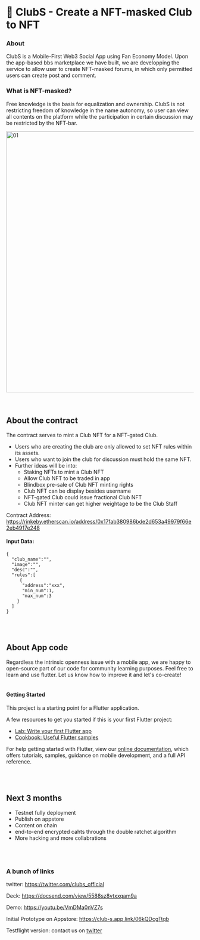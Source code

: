 # 🤟 ClubS - Create a NFT-masked Club to NFT 



### About

ClubS is a Mobile-First Web3 Social App using Fan Economy Model.
Upon the app-based bbs marketplace we have built, we are developping the service to allow user to create NFT-masked forums, in which only permitted users can create post and comment. 

### What is NFT-masked?
Free knowledge is the basis for equalization and ownership. ClubS is not restricting freedom of knowledge in the name autonomy, so user can view all contents on the platform while the participation in certain discussion may be restricted by the NFT-bar.


<img width="700" alt="01" src="https://user-images.githubusercontent.com/72496372/171253441-fefd2807-68d3-4438-a653-d23f731827cb.png">
<br>
<br>
<br>




## About the contract
The contract serves to mint a Club NFT for a NFT-gated Club. 
- Users who are creating the club are only allowed to set NFT rules within its assets.
- Users who want to join the club for discussion must hold the same NFT.
- Further ideas will be into:
  - Staking NFTs to mint a Club NFT
  - Allow Club NFT to be traded in app
  - Blindbox pre-sale of Club NFT minting rights
  - Club NFT can be display besides username
  - NFT-gated Club could issue fractional Club NFT
  - Club NFT minter can get higher weightage to be the Club Staff

Contract Address: https://rinkeby.etherscan.io/address/0x17fab380986bde2d653a49979f66e2eb4917e248

#### Input Data:
    {
      "club_name":"",
      "image":"",
      "desc":"",
      "rules":[
         {
          "address":"xxx",
          "min_num":1,
          "max_num":3
        }
      ]
    }

<br>
<br>

## About App code
Regardless the intrinsic openness issue with a mobile app, we are happy to open-source part of our code for community learning purposes.
Feel free to learn and use flutter. Let us know how to improve it and let's co-create!
<br>
<br>
#### Getting Started

This project is a starting point for a Flutter application.

A few resources to get you started if this is your first Flutter project:

- [Lab: Write your first Flutter app](https://flutter.dev/docs/get-started/codelab)
- [Cookbook: Useful Flutter samples](https://flutter.dev/docs/cookbook)

For help getting started with Flutter, view our
[online documentation](https://flutter.dev/docs), which offers tutorials,
samples, guidance on mobile development, and a full API reference.

<br>
<br>



## Next 3 months
- Testnet fully deployment
- Publish on appstore
- Content on chain
- end-to-end encrypted cahts through the double ratchet algorithm
- More hacking and more collabrations

<br>
<br>

### A bunch of links

twitter: https://twitter.com/clubs_official

Deck: https://docsend.com/view/5588sz8vtxxqam9a

Demo: https://youtu.be/VmDMa0nVZ7s

Initial Prototype on Appstore: https://club-s.app.link/06kQDcgTtqb

Testflight version: contact us on [twitter](https://twitter.com/clubs_official)
